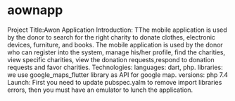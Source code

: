 # aownapp

Project Title:Awon Application
Introduction: TThe mobile application is used by the donor to search for the right charity to donate clothes, electronic devices, furniture, and books. The mobile application is used by the donor who can register into the system, manage his/her profile, find the charities, view specific charities, view the donation requests,respond to donation requests and favor charities.
Technologies:
languages: dart, php.
libraries: we use google_maps_flutter library as API for google map.
versions: php 7.4
Launch: First you need to update pubspec.yalm to remove import libraries errors, then you must have an emulator to lunch the application.